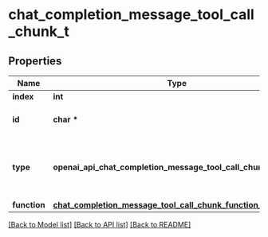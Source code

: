 # chat_completion_message_tool_call_chunk_t

## Properties
Name | Type | Description | Notes
------------ | ------------- | ------------- | -------------
**index** | **int** |  | 
**id** | **char \*** | The ID of the tool call. | [optional] 
**type** | **openai_api_chat_completion_message_tool_call_chunk_TYPE_e** | The type of the tool. Currently, only &#x60;function&#x60; is supported. | [optional] 
**function** | [**chat_completion_message_tool_call_chunk_function_t**](chat_completion_message_tool_call_chunk_function.md) \* |  | [optional] 

[[Back to Model list]](../README.md#documentation-for-models) [[Back to API list]](../README.md#documentation-for-api-endpoints) [[Back to README]](../README.md)


